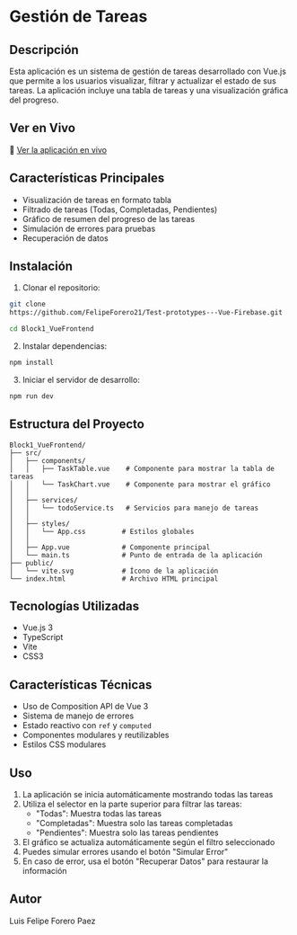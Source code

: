 # Gestión de Tareas

## Descripción
Esta aplicación es un sistema de gestión de tareas desarrollado con Vue.js que permite a los usuarios visualizar, filtrar y actualizar el estado de sus tareas. La aplicación incluye una tabla de tareas y una visualización gráfica del progreso.

## Ver en Vivo
🔗 [Ver la aplicación en vivo](https://test-prototypes-vue-firebase.vercel.app/)

## Características Principales
- Visualización de tareas en formato tabla
- Filtrado de tareas (Todas, Completadas, Pendientes)
- Gráfico de resumen del progreso de las tareas
- Simulación de errores para pruebas
- Recuperación de datos

## Instalación

1. Clonar el repositorio:
```bash
git clone 
https://github.com/FelipeForero21/Test-prototypes---Vue-Firebase.git

cd Block1_VueFrontend
```

2. Instalar dependencias:
```bash
npm install
```

3. Iniciar el servidor de desarrollo:
```bash
npm run dev
```

## Estructura del Proyecto
```
Block1_VueFrontend/
├── src/
│   ├── components/
│   │   ├── TaskTable.vue    # Componente para mostrar la tabla de tareas
│   │   └── TaskChart.vue    # Componente para mostrar el gráfico
│   │
│   ├── services/
│   │   └── todoService.ts   # Servicios para manejo de tareas
│   │
│   ├── styles/
│   │   └── App.css         # Estilos globales
│   │
│   ├── App.vue             # Componente principal
│   └── main.ts             # Punto de entrada de la aplicación
├── public/
│   └── vite.svg            # Ícono de la aplicación
└── index.html              # Archivo HTML principal
```

## Tecnologías Utilizadas
- Vue.js 3
- TypeScript
- Vite
- CSS3

## Características Técnicas
- Uso de Composition API de Vue 3
- Sistema de manejo de errores
- Estado reactivo con `ref` y `computed`
- Componentes modulares y reutilizables
- Estilos CSS modulares

## Uso
1. La aplicación se inicia automáticamente mostrando todas las tareas
2. Utiliza el selector en la parte superior para filtrar las tareas:
   - "Todas": Muestra todas las tareas
   - "Completadas": Muestra solo las tareas completadas
   - "Pendientes": Muestra solo las tareas pendientes
3. El gráfico se actualiza automáticamente según el filtro seleccionado
4. Puedes simular errores usando el botón "Simular Error"
5. En caso de error, usa el botón "Recuperar Datos" para restaurar la información

## Autor
Luis Felipe Forero Paez
